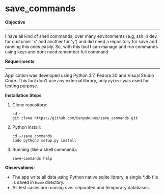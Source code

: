 # save_commands

<b>Objective</b>
___
I have all kind of shell commands, over many environments (e.g, ssh in dev for customer 'x' and another for 'y') and did need a repository for save and running this ones easily. 
So, with this tool I can manage and run commands using keys and dont need remember full command.

<b>Requeriments</b>
___

Application was developed using Python 3.7, Fedora 30 and Visual Studio Code.
This tool don't use any external library, only `pytest` was used for testing purpose.

<b>Installation Steps</b>

1. Clone repository:

    ```
    cd ~
    git clone https://github.com/DenysNunes/save_commands.git
    ```

2. Python install:

    ```
    cd ~/save_commands
    sudo python3 setup.py install
    ```
3. Running (like a shell command):
   
   ```
   save-commands help
   ```

<b>Observations:</b>

* The app write all data using Python native sqlite library, a single *.db file is saved in `home` directory.
* All test cases are running over separated and temporary databases.
